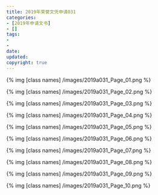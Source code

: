 ```yaml
---
title: 2019年荣誉文凭申请031
categories:
- [2019年申请文书]
- []
tags: 
- 
- 
date:
updated:
copyright: true
---
```

{% img [class names] /images/2019a031_Page_01.png %}
<!--more-->
{% img [class names] /images/2019a031_Page_02.png %}

{% img [class names] /images/2019a031_Page_03.png %}

{% img [class names] /images/2019a031_Page_04.png %}

{% img [class names] /images/2019a031_Page_05.png %}

{% img [class names] /images/2019a031_Page_06.png %}

{% img [class names] /images/2019a031_Page_07.png %}

{% img [class names] /images/2019a031_Page_08.png %}

{% img [class names] /images/2019a031_Page_09.png %}

{% img [class names] /images/2019a031_Page_10.png %}

